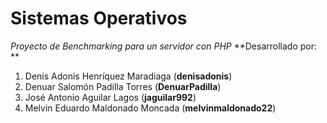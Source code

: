 # Sistemas Operativos
*Proyecto de Benchmarking para un servidor con PHP*
**Desarrollado por: **

1. Denis Adonis Henríquez Maradiaga (**denisadonis**)
2. Denuar Salomón Padilla Torres (**DenuarPadilla**)
2. José Antonio Aguilar Lagos (**jaguilar992**)
2. Melvin Eduardo Maldonado Moncada (**melvinmaldonado22**)

